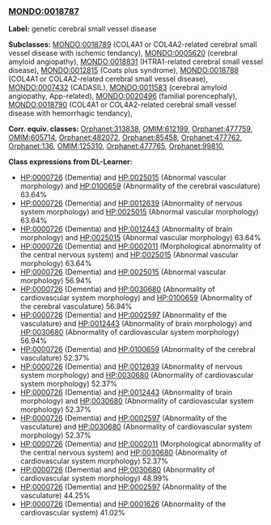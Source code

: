 
### [MONDO:0018787](http://purl.obolibrary.org/obo/MONDO_0018787)
**Label:** genetic cerebral small vessel disease

**Subclasses:** [MONDO:0018789](http://purl.obolibrary.org/obo/MONDO_0018789) (COL4A1 or COL4A2-related cerebral small vessel disease with ischemic tendancy), [MONDO:0005620](http://purl.obolibrary.org/obo/MONDO_0005620) (cerebral amyloid angiopathy), [MONDO:0018831](http://purl.obolibrary.org/obo/MONDO_0018831) (HTRA1-related cerebral small vessel disease), [MONDO:0012815](http://purl.obolibrary.org/obo/MONDO_0012815) (Coats plus syndrome), [MONDO:0018788](http://purl.obolibrary.org/obo/MONDO_0018788) (COL4A1 or COL4A2-related cerebral small vessel disease), [MONDO:0007432](http://purl.obolibrary.org/obo/MONDO_0007432) (CADASIL), [MONDO:0011583](http://purl.obolibrary.org/obo/MONDO_0011583) (cerebral amyloid angiopathy, App-related), [MONDO:0020496](http://purl.obolibrary.org/obo/MONDO_0020496) (familial porencephaly), [MONDO:0018790](http://purl.obolibrary.org/obo/MONDO_0018790) (COL4A1 or COL4A2-related cerebral small vessel disease with hemorrhagic tendancy), 

**Corr. equiv. classes:** [Orphanet:313838](http://www.orpha.net/ORDO/Orphanet_313838), [OMIM:612199](http://purl.obolibrary.org/obo/OMIM_612199), [Orphanet:477759](http://www.orpha.net/ORDO/Orphanet_477759), [OMIM:605714](http://purl.obolibrary.org/obo/OMIM_605714), [Orphanet:482072](http://www.orpha.net/ORDO/Orphanet_482072), [Orphanet:85458](http://www.orpha.net/ORDO/Orphanet_85458), [Orphanet:477762](http://www.orpha.net/ORDO/Orphanet_477762), [Orphanet:136](http://www.orpha.net/ORDO/Orphanet_136), [OMIM:125310](http://purl.obolibrary.org/obo/OMIM_125310), [Orphanet:477765](http://www.orpha.net/ORDO/Orphanet_477765), [Orphanet:99810](http://www.orpha.net/ORDO/Orphanet_99810), 

**Class expressions from DL-Learner:**

- [HP:0000726](http://purl.obolibrary.org/obo/HP_0000726) (Dementia) and [HP:0025015](http://purl.obolibrary.org/obo/HP_0025015) (Abnormal vascular morphology) and [HP:0100659](http://purl.obolibrary.org/obo/HP_0100659) (Abnormality of the cerebral vasculature) 63.64%
- [HP:0000726](http://purl.obolibrary.org/obo/HP_0000726) (Dementia) and [HP:0012639](http://purl.obolibrary.org/obo/HP_0012639) (Abnormality of nervous system morphology) and [HP:0025015](http://purl.obolibrary.org/obo/HP_0025015) (Abnormal vascular morphology) 63.64%
- [HP:0000726](http://purl.obolibrary.org/obo/HP_0000726) (Dementia) and [HP:0012443](http://purl.obolibrary.org/obo/HP_0012443) (Abnormality of brain morphology) and [HP:0025015](http://purl.obolibrary.org/obo/HP_0025015) (Abnormal vascular morphology) 63.64%
- [HP:0000726](http://purl.obolibrary.org/obo/HP_0000726) (Dementia) and [HP:0002011](http://purl.obolibrary.org/obo/HP_0002011) (Morphological abnormality of the central nervous system) and [HP:0025015](http://purl.obolibrary.org/obo/HP_0025015) (Abnormal vascular morphology) 63.64%
- [HP:0000726](http://purl.obolibrary.org/obo/HP_0000726) (Dementia) and [HP:0025015](http://purl.obolibrary.org/obo/HP_0025015) (Abnormal vascular morphology) 56.94%
- [HP:0000726](http://purl.obolibrary.org/obo/HP_0000726) (Dementia) and [HP:0030680](http://purl.obolibrary.org/obo/HP_0030680) (Abnormality of cardiovascular system morphology) and [HP:0100659](http://purl.obolibrary.org/obo/HP_0100659) (Abnormality of the cerebral vasculature) 56.94%
- [HP:0000726](http://purl.obolibrary.org/obo/HP_0000726) (Dementia) and [HP:0002597](http://purl.obolibrary.org/obo/HP_0002597) (Abnormality of the vasculature) and [HP:0012443](http://purl.obolibrary.org/obo/HP_0012443) (Abnormality of brain morphology) and [HP:0030680](http://purl.obolibrary.org/obo/HP_0030680) (Abnormality of cardiovascular system morphology) 56.94%
- [HP:0000726](http://purl.obolibrary.org/obo/HP_0000726) (Dementia) and [HP:0100659](http://purl.obolibrary.org/obo/HP_0100659) (Abnormality of the cerebral vasculature) 52.37%
- [HP:0000726](http://purl.obolibrary.org/obo/HP_0000726) (Dementia) and [HP:0012639](http://purl.obolibrary.org/obo/HP_0012639) (Abnormality of nervous system morphology) and [HP:0030680](http://purl.obolibrary.org/obo/HP_0030680) (Abnormality of cardiovascular system morphology) 52.37%
- [HP:0000726](http://purl.obolibrary.org/obo/HP_0000726) (Dementia) and [HP:0012443](http://purl.obolibrary.org/obo/HP_0012443) (Abnormality of brain morphology) and [HP:0030680](http://purl.obolibrary.org/obo/HP_0030680) (Abnormality of cardiovascular system morphology) 52.37%
- [HP:0000726](http://purl.obolibrary.org/obo/HP_0000726) (Dementia) and [HP:0002597](http://purl.obolibrary.org/obo/HP_0002597) (Abnormality of the vasculature) and [HP:0030680](http://purl.obolibrary.org/obo/HP_0030680) (Abnormality of cardiovascular system morphology) 52.37%
- [HP:0000726](http://purl.obolibrary.org/obo/HP_0000726) (Dementia) and [HP:0002011](http://purl.obolibrary.org/obo/HP_0002011) (Morphological abnormality of the central nervous system) and [HP:0030680](http://purl.obolibrary.org/obo/HP_0030680) (Abnormality of cardiovascular system morphology) 52.37%
- [HP:0000726](http://purl.obolibrary.org/obo/HP_0000726) (Dementia) and [HP:0030680](http://purl.obolibrary.org/obo/HP_0030680) (Abnormality of cardiovascular system morphology) 48.99%
- [HP:0000726](http://purl.obolibrary.org/obo/HP_0000726) (Dementia) and [HP:0002597](http://purl.obolibrary.org/obo/HP_0002597) (Abnormality of the vasculature) 44.25%
- [HP:0000726](http://purl.obolibrary.org/obo/HP_0000726) (Dementia) and [HP:0001626](http://purl.obolibrary.org/obo/HP_0001626) (Abnormality of the cardiovascular system) 41.02%


